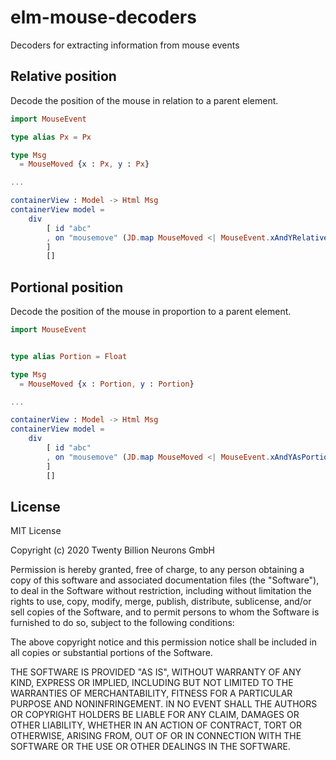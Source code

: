 # elm-mouse-decoders

Decoders for extracting information from mouse events

## Relative position

Decode the position of the mouse in relation to a parent element.

```elm
import MouseEvent

type alias Px = Px

type Msg
  = MouseMoved {x : Px, y : Px}

...

containerView : Model -> Html Msg
containerView model =
    div
        [ id "abc"
        , on "mousemove" (JD.map MouseMoved <| MouseEvent.xAndYRelativeTo "abc")
        ]
        []
```

## Portional position

Decode the position of the mouse in proportion to a parent element.

```elm
import MouseEvent


type alias Portion = Float

type Msg
  = MouseMoved {x : Portion, y : Portion}

...

containerView : Model -> Html Msg
containerView model =
    div
        [ id "abc"
        , on "mousemove" (JD.map MouseMoved <| MouseEvent.xAndYAsPortionsOf "abc")
        ]
        []
```

## License

MIT License

Copyright (c) 2020 Twenty Billion Neurons GmbH

Permission is hereby granted, free of charge, to any person obtaining a copy
of this software and associated documentation files (the "Software"), to deal
in the Software without restriction, including without limitation the rights
to use, copy, modify, merge, publish, distribute, sublicense, and/or sell
copies of the Software, and to permit persons to whom the Software is
furnished to do so, subject to the following conditions:

The above copyright notice and this permission notice shall be included in all
copies or substantial portions of the Software.

THE SOFTWARE IS PROVIDED "AS IS", WITHOUT WARRANTY OF ANY KIND, EXPRESS OR
IMPLIED, INCLUDING BUT NOT LIMITED TO THE WARRANTIES OF MERCHANTABILITY,
FITNESS FOR A PARTICULAR PURPOSE AND NONINFRINGEMENT. IN NO EVENT SHALL THE
AUTHORS OR COPYRIGHT HOLDERS BE LIABLE FOR ANY CLAIM, DAMAGES OR OTHER
LIABILITY, WHETHER IN AN ACTION OF CONTRACT, TORT OR OTHERWISE, ARISING FROM,
OUT OF OR IN CONNECTION WITH THE SOFTWARE OR THE USE OR OTHER DEALINGS IN THE
SOFTWARE.
